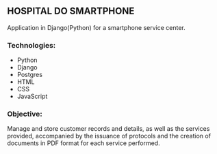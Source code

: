 ## **HOSPITAL DO SMARTPHONE**
Application in Django(Python) for a smartphone service center.

### Technologies:
- Python
- Django
- Postgres
- HTML
- CSS
- JavaScript
### Objective:
Manage and store customer records and details, as well as the services provided, accompanied by the issuance of protocols and the creation of documents in PDF format for each service performed.
